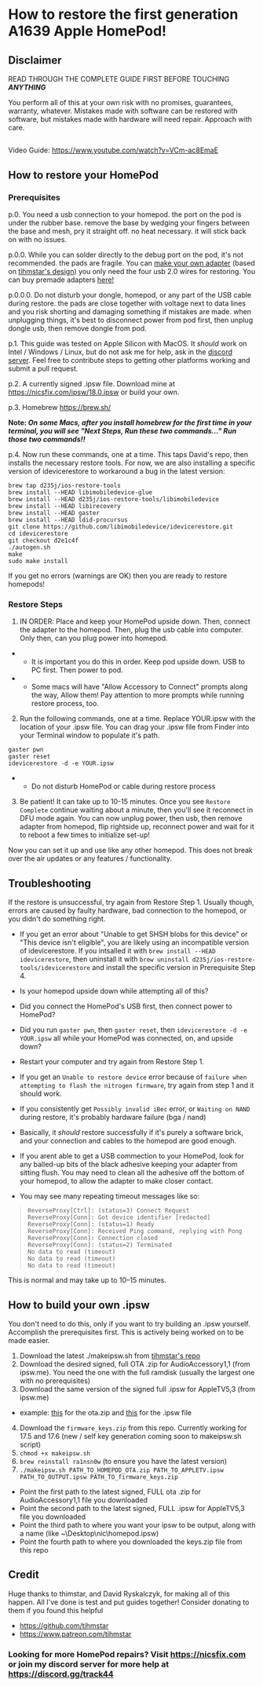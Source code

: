 # How to restore the first generation A1639 Apple HomePod! 
## Disclaimer

READ THROUGH THE COMPLETE GUIDE FIRST BEFORE TOUCHING **_ANYTHING_**

You perform all of this at your own risk with no promises, guarantees, warranty, whatever. Mistakes made with software can be restored with software, but mistakes made with hardware will need repair. Approach with care.

##
Video Guide: https://www.youtube.com/watch?v=VCm-ac8EmaE

## How to restore your HomePod
### Prerequisites

p.0. You need a usb connection to your homepod. the port on the pod is under the rubber base. remove the base by wedging your fingers between the base and mesh, pry it straight off. no heat necessary. it will stick back on with no issues.

p.0.0. While you can solder directly to the debug port on the pod, it's not recommended. the pads are fragile. You can [make your own adapter](https://github.com/UnbendableStraw/homepwn-simple) (based on [tihmstar's design](https://github.com/tihmstar/homepwn)) you only need the four usb 2.0 wires for restoring. You can buy premade adapters [here!](https://nicsfix.com/shop)

p.0.0.0. Do not disturb your dongle, homepod, or any part of the USB cable during restore. the pads are close together with voltage next to data lines and you risk shorting and damaging something if mistakes are made. when unplugging things, it's best to disconnect power from pod first, then unplug dongle usb, then remove dongle from pod.

p.1. This guide was tested on Apple Silicon with MacOS. It _should_ work on Intel / Windows / Linux, but do not ask me for help, ask in the [discord server](https://discord.gg/track44). Feel free to contribute steps to getting other platforms working and submit a pull request.

p.2. A currently signed .ipsw file. Download mine at https://nicsfix.com/ipsw/18.0.ipsw or build your own. 

p.3. Homebrew <https://brew.sh/>

**Note: _On some Macs, after you install homebrew for the first time in your terminal, you will see "Next Steps, Run these two commands..." Run those two commands!!_**

p.4. Now run these commands, one at a time. This taps David's repo, then installs the necessary restore tools. For now, we are also installing a specific version of idevicerestore to workaround a bug in the latest version:
```
brew tap d235j/ios-restore-tools
brew install --HEAD libimobiledevice-glue
brew install --HEAD d235j/ios-restore-tools/libimobiledevice
brew install --HEAD libirecovery
brew install --HEAD gaster
brew install --HEAD ldid-procursus
git clone https://github.com/libimobiledevice/idevicerestore.git 
cd idevicerestore
git checkout d2e1c4f
./autogen.sh
make
sudo make install
```

If you get no errors (warnings are OK) then you are ready to restore homepods!

### Restore Steps

1. IN ORDER: Place and keep your HomePod upside down. Then, connect the adapter to the homepod. Then, plug the usb cable into computer. Only then, can you plug power into homepod. 

  * * It is important you do this in order. Keep pod upside down. USB to PC first. Then power to pod. 

  * * Some macs will have "Allow Accessory to Connect" prompts along the way, Allow them! Pay attention to more prompts while running restore process, too.

2. Run the following commands, one at a time. Replace YOUR.ipsw with the location of your .ipsw file. You can drag your .ipsw file from Finder into your Terminal window to populate it's path. 

```
gaster pwn
gaster reset
idevicerestore -d -e YOUR.ipsw
```
* * Do not disturb HomePod or cable during restore process 

3. Be patient! It can take up to 10-15 minutes. Once you see `Restore Complete` continue waiting about a minute, then you'll see it reconnect in DFU mode again. You can now unplug power, then usb, then remove adapter from homepod, flip rightside up, reconnect power and wait for it to reboot a few times to initialize set-up!

Now you can set it up and use like any other homepod. This does not break over the air updates or any features / functionality.

## Troubleshooting

If the restore is unsuccessful, try again from Restore Step 1. Usually though, errors are caused by faulty hardware, bad connection to the homepod, or you didn't do something right.

* If you get an error about "Unable to get SHSH blobs for this device" or "This device isn't eligible", you are likely using an incompatible version of idevicerestore. If you intsalled it with `brew install --HEAD idevicerestore`, then uninstall it with `brew uninstall d235j/ios-restore-tools/idevicerestore` and install the specific version in Prerequisite Step 4.
* Is your homepod upside down while attempting all of this?
* Did you connect the HomePod's USB first, then connect power to HomePod?
* Did you run `gaster pwn`, then `gaster reset`, then `idevicerestore -d -e YOUR.ipsw` all while your HomePod was connected, on, and upside down?
* Restart your computer and try again from Restore Step 1.
* If you get an `Unable to restore device` error because of `failure when attempting to flash the nitrogen firmware`, try again from step 1 and it should work.
* If you consistently get `Possibly invalid iBec` error, or `Waiting on NAND` during restore, it's probably hardware failure (bga / nand)
* Basically, it _should_ restore successfully if it's purely a software brick, and your connection and cables to the homepod are good enough.
* If you arent able to get a USB commection to your HomePod, look for any balled-up bits of the black adhesive keeping your adapter from sitting flush. You may need to clean all the adhesive off the bottom of your homepod, to allow the adapter to make closer contact.

* You may see many repeating timeout messages like so:
>
> ```
> ReverseProxy[Ctrl]: (status=3) Connect Request
> ReverseProxy[Conn]: Got device identifier [redacted]
> ReverseProxy[Conn]: (status=1) Ready
> ReverseProxy[Conn]: Received Ping command, replying with Pong
> ReverseProxy[Conn]: Connection closed
> ReverseProxy[Conn]: (status=2) Terminated
> No data to read (timeout)
> No data to read (timeout)
> No data to read (timeout)
> ```
>
This is normal and may take up to 10–15 minutes.


## How to build your own .ipsw

You don't need to do this, only if you want to try building an .ipsw yourself. Accomplish the prerequisites first. This is actively being worked on to be made easier. 

1. Download the latest ./makeipsw.sh from [tihmstar's repo](https://github.com/tihmstar/homepodstuff)
2. Download the desired signed, full OTA .zip for AudioAccessory1,1 (from ipsw.me). You need the one with the full ramdisk (usually the largest one with no prerequisites)
3. Download the same version of the signed full .ipsw for AppleTV5,3 (from ipsw.me)
* example: [this](https://ipsw.me/download/ota/AudioAccessory1,1/21M71?prerequisite=) for the ota.zip and [this](https://ipsw.me/download/AppleTV5,3/21M71) for the .ipsw file
4. Download the `firmware_keys.zip` from this repo. Currently working for 17.5 and 17.6 (new / self key generation coming soon to makeipsw.sh script)
5. `chmod +x makeipsw.sh`
6. `brew reinstall ra1nsn0w` (to ensure you have the latest version)
7. `./makeipsw.sh PATH_TO_HOMEPOD_OTA.zip PATH_TO_APPLETV.ipsw PATH_TO_OUTPUT.ipsw PATH_TO_firmware_keys.zip`
* Point the first path to the latest signed, FULL ota .zip for AudioAccessory1,1 file you downloaded
* Point the second path to the latest signed, FULL .ipsw for AppleTV5,3 file you downloaded
* Point the third path to where you want your ipsw to be output, along with a name (like ~\Desktop\nic\homepod.ipsw)
* Point the fourth path to where you downloaded the keys.zip file from this repo


## Credit
Huge thanks to thimstar, and David Ryskalczyk, for making all of this happen. All I've done is test and put guides together! Consider donating to them if you found this helpful

* https://github.com/tihmstar
* https://www.patreon.com/tihmstar


### Looking for more HomePod repairs? Visit https://nicsfix.com or join my discord server for more help at https://discord.gg/track44
